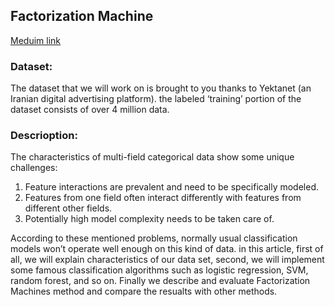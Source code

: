 ## Factorization Machine

[Meduim link](https://medium.com/analytics-vidhya/classification-in-click-through-rate-prediction-in-display-advertising-a487a03f8631)

### Dataset:
The dataset that we will work on is brought to you thanks to Yektanet (an Iranian digital advertising platform). the labeled ‘training’ portion of the dataset consists of over 4 million data.

### Descrioption:

The characteristics of multi-field categorical data show some unique challenges:
1. Feature interactions are prevalent and need to be specifically modeled.
2. Features from one field often interact differently with features from different other fields.
3. Potentially high model complexity needs to be taken care of.

According to these mentioned problems, normally usual classification models won’t operate well enough on this kind of data. in this article, first of all, we will explain characteristics of our data set, second, we will implement some famous classification algorithms such as logistic regression, SVM, random forest, and so on. Finally we describe and evaluate Factorization Machines method and compare the resualts with other methods.
